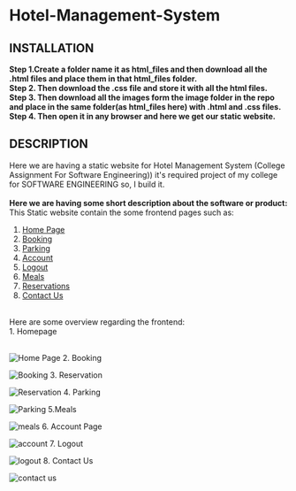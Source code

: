 # Hotel-Management-System
INSTALLATION
---
**Step 1.Create a folder name it as html_files and then download all the .html files and place them in that html_files folder.<br>
Step 2. Then download the .css file and store it with all the html files.<br>
Step 3. Then download all the images form the image folder in the repo and place in the same folder(as html_files here) with .html and .css files.<br>
Step 4. Then open it in any browser and here we get our static website.**

DESCRIPTION
-------

Here we are having a static website for Hotel Management System (College Assignment For Software Engineering))
it's required project of my college for SOFTWARE ENGINEERING so, I build it. 
<br>
<br>
**Here we are having some short description about the software or product:**
<br>
      This Static website contain the some frontend pages such as: 
1. [Home Page](https://github.com/mohitrajendramahajan/Hotel-Management-System/blob/main/home.html)
2. [Booking](https://github.com/mohitrajendramahajan/Hotel-Management-System/blob/main/booking.html)
3. [Parking](https://github.com/mohitrajendramahajan/Hotel-Management-System/blob/main/parking.html)
4. [Account](https://github.com/mohitrajendramahajan/Hotel-Management-System/blob/main/account.html)
5. [Logout](https://github.com/mohitrajendramahajan/Hotel-Management-System/blob/main/logout.html)
6. [Meals](https://github.com/mohitrajendramahajan/Hotel-Management-System/blob/main/meals.html)
7. [Reservations](https://github.com/mohitrajendramahajan/Hotel-Management-System/blob/main/reservation.html)
8. [Contact Us](https://github.com/mohitrajendramahajan/Hotel-Management-System/blob/main/contactus.html)

<br>
Here are some overview regarding the frontend:<br>
1. Homepage<br><br>

![Home Page](https://github.com/mohitrajendramahajan/Hotel-Management-System/assets/103811474/405b24a8-c792-4dd3-912b-b64df4066cd2)
2. Booking<br>

![Booking](https://github.com/mohitrajendramahajan/Hotel-Management-System/assets/103811474/5a295ed2-479b-4c90-8feb-f2ab3545423c)
3. Reservation<br>

![Reservation](https://github.com/mohitrajendramahajan/Hotel-Management-System/assets/103811474/b532b6ed-f7cf-4293-b5d9-a3a7bef584d1)
4. Parking<br>

![Parking](https://github.com/mohitrajendramahajan/Hotel-Management-System/assets/103811474/15e10baa-3896-495f-80b2-0157485c9f69)
5.Meals<br>

![meals](https://github.com/mohitrajendramahajan/Hotel-Management-System/assets/103811474/e5de9f31-e201-453c-8ad7-0f8d5324ccb9)
6. Account Page<br>

![account](https://github.com/mohitrajendramahajan/Hotel-Management-System/assets/103811474/f0360087-d71a-4e89-8810-e9d377adb0c9)
7. Logout<br>

![logout](https://github.com/mohitrajendramahajan/Hotel-Management-System/assets/103811474/5383a685-7504-4d6b-b4e5-a760df53213e)
8. Contact Us<br>

![contact us](https://github.com/mohitrajendramahajan/Hotel-Management-System/assets/103811474/f7fd6dfb-dd93-4f5d-8f7f-c8b077f5186b)
